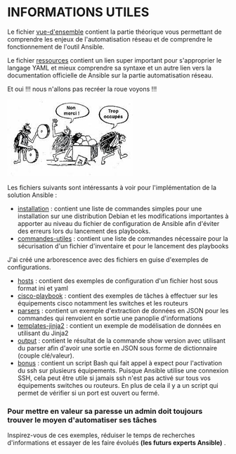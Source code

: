 # INFORMATIONS UTILES

Le fichier [vue-d'ensemble](https://github.com/Bantou96/automatisation-reseau-avec-ansible/blob/master/vue-d'ensemble.md) contient la partie théorique vous permettant de comprendre les enjeux de l'automatisation réseau et de comprendre le fonctionnement de l'outil Ansible. 

Le fichier [ressources](https://github.com/Bantou96/automatisation-reseau-avec-ansible/blob/master/ressources.md) contient un lien super important pour s'approprier le langage YAML et mieux comprendre sa syntaxe et un autre lien vers la documentation officielle de Ansible sur la partie automatisation réseau.

Et oui !!! nous n'allons pas recréer la roue voyons !!!

![roue](./images/roue.jpg)

Les fichiers suivants sont intéressants à voir pour l'implémentation de la solution Ansible : 

- [installation](https://github.com/Bantou96/automatisation-reseau-avec-ansible/blob/master/installation.md) : contient une liste de commandes simples pour une installation sur une distribution Debian et les modifications importantes à apporter au niveau du fichier de configuration de Ansible afin d'éviter des erreurs lors du lancement des playbooks.  
- [commandes-utiles](https://github.com/Bantou96/automatisation-reseau-avec-ansible/blob/master/commandes-utiles.md) : contient une liste de commandes nécessaire pour la sécurisation d'un fichier d'inventaire et pour le lancement des playbooks

J'ai créé une arborescence avec des fichiers en guise d'exemples de configurations.

- [hosts](https://github.com/Bantou96/automatisation-reseau-avec-ansible/tree/master/hosts) : contient des exemples de configuration d'un fichier host sous format ini et yaml
- [cisco-playbook](https://github.com/Bantou96/automatisation-reseau-avec-ansible/tree/master/cisco-playbook) : contient des exemples de tâches à effectuer sur les équipements cisco notamment les switches et les routeurs
- [parsers](https://github.com/Bantou96/automatisation-reseau-avec-ansible/tree/master/parsers) : contient un exemple d'extraction de données en JSON pour les commandes qui renvoient en sortie une panoplie d'informations
- [templates-jinja2](https://github.com/Bantou96/automatisation-reseau-avec-ansible/tree/master/templates-jinja2) : contient un exemple de modélisation de données en utilisant du Jinja2 
- [output](https://github.com/Bantou96/automatisation-reseau-avec-ansible/tree/master/output) : contient le résultat de la commande show version avec utilisant du parser afin d'avoir une sortie en JSON sous forme de dictionnaire (couple clé/valeur).   
- [bonus](https://github.com/Bantou96/automatisation-reseau-avec-ansible/tree/master/bonus) : contient un script Bash qui fait appel à expect pour l'activation du ssh sur plusieurs équipements. Puisque Ansible utilise une connexion SSH, cela peut être utile si jamais ssh n'est pas activé sur tous vos équipements switches ou routeurs. En plus de cela il y a un script qui permet de vérifier si un port est ouvert ou fermé.   

### Pour mettre en valeur sa paresse un admin doit toujours trouver le moyen d'automatiser ses tâches

Inspirez-vous de ces exemples, réduiser le temps de recherches d'informations et essayer de les faire évolués **(les futurs experts Ansible)** .



